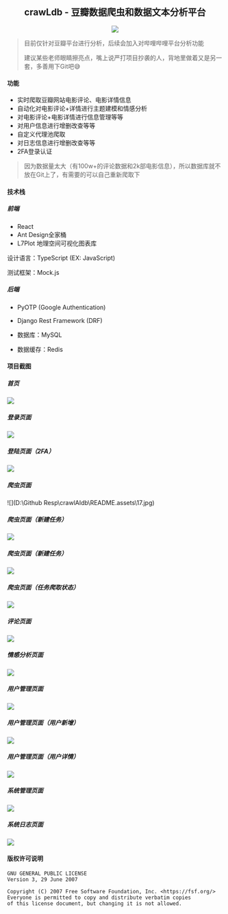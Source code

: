 <div align="center">
    <h2>crawLdb - 豆瓣数据爬虫和数据文本分析平台</h2>
    <img src="./images/header.jpg"/>
    <div align="center">
    </div> 
</div>


> 目前仅针对豆瓣平台进行分析，后续会加入对哔哩哔哩平台分析功能
>
> 建议某些老师眼睛擦亮点，嘴上说严打项目抄袭的人，背地里做着又是另一套，多善用下Git吧😅

#### 功能

- 实时爬取豆瓣网站电影评论、电影详情信息
- 自动化对电影评论+详情进行主题建模和情感分析
- 对电影评论+电影详情进行信息管理等等
- 对用户信息进行增删改查等等
- 自定义代理池爬取
- 对日志信息进行增删改查等等
- 2FA登录认证

> 因为数据量太大（有100w+的评论数据和2k部电影信息），所以数据库就不放在Git上了，有需要的可以自己重新爬取下

#### 技术栈

##### 前端

- React
- Ant Design全家桶
- L7Plot 地理空间可视化图表库

设计语言：TypeScript (EX: JavaScript)

测试框架：Mock.js

##### 后端

- PyOTP (Google Authentication)
- Django Rest Framework (DRF)
  
- 数据库：MySQL
- 数据缓存：Redis

#### 项目截图

##### 首页

![](./images/1.jpg)

##### 登录页面

![](./images/15.jpg)

##### 登陆页面（2FA）

![](./images/16.jpg)

##### 爬虫页面

![](D:\Github Resp\crawlAIdb\README.assets\17.jpg)

##### 爬虫页面（新建任务）

![](./images/3.jpg)

##### 爬虫页面（新建任务）

![](./images/2.jpg)

##### 爬虫页面（任务爬取状态）

![](./images/18.jpg)

##### 评论页面

![](./images/4.jpg)

##### 情感分析页面

![](./images/7.jpg)

##### 用户管理页面

![](./images/10.jpg)

##### 用户管理页面（用户新增）

![](./images/11.jpg)

##### 用户管理页面（用户详情）

![](./images/12.jpg)

##### 系统管理页面

![](./images/13.jpg)

##### 系统日志页面

![](./images/14.jpg)

#### 版权许可说明

```
GNU GENERAL PUBLIC LICENSE
Version 3, 29 June 2007

Copyright (C) 2007 Free Software Foundation, Inc. <https://fsf.org/>
Everyone is permitted to copy and distribute verbatim copies
of this license document, but changing it is not allowed.
```
